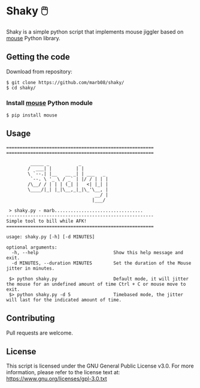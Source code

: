 # Shaky 🖱️

Shaky is a simple python script that implements mouse jiggler based on [mouse](https://pypi.org/project/mouse/) Python library.

## Getting the code
Download from repository:

    $ git clone https://github.com/marb08/shaky/
    $ cd shaky/
    
### Install [mouse](https://pypi.org/project/mouse/) Python module

    $ pip install mouse

## Usage
    =======================================================
    =======================================================

             _____ _           _
            /  ___| |         | |
            \ `--.| |__   __ _| | ___   _
             `--. \ '_ \ / _` | |/ / | | |
            /\__/ / | | | (_| |   <| |_| |
            \____/|_| |_|\__,_|_|\_'\__, |
                                     __/ |
                                    |___/

     > shaky.py - marb.................................
    -------------------------------------------------------
    Simple tool to bill while AFK!
    =======================================================

    usage: shaky.py [-h] [-d MINUTES]

    optional arguments:
      -h, --help                            Show this help message and exit.         
      -d MINUTES, --duration MINUTES        Set the duration of the Mouse jitter in minutes.
     
     $> python shaky.py                     Default mode, it will jitter the mouse for an undefined amount of time Ctrl + C or mouse move to exit.
     $> python shaky.py -d 5                Timebased mode, the jitter will last for the indicated amount of time.
     
## Contributing
Pull requests are welcome.

## License
This script is licensed under the GNU General Public License v3.0.
For more information, please refer to the license text at: https://www.gnu.org/licenses/gpl-3.0.txt
